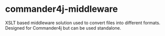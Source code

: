 # commander4j-middleware
XSLT based middleware solution used to convert files into different formats. Designed for Commander4j but can be used standalone.
